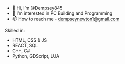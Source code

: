 - 👋 Hi, I’m @Dempsey845
- 👀 I’m interested in PC Building and Programming
- 📫 How to reach me - dempseynewton1@gmail.com

Skilled in:
- HTML, CSS & JS
- REACT, SQL
- C++, C#
- Python, GDScript, LUA

<!---
Dempsey845/Dempsey845 is a ✨ special ✨ repository because its `README.md` (this file) appears on your GitHub profile.
You can click the Preview link to take a look at your changes.
--->
